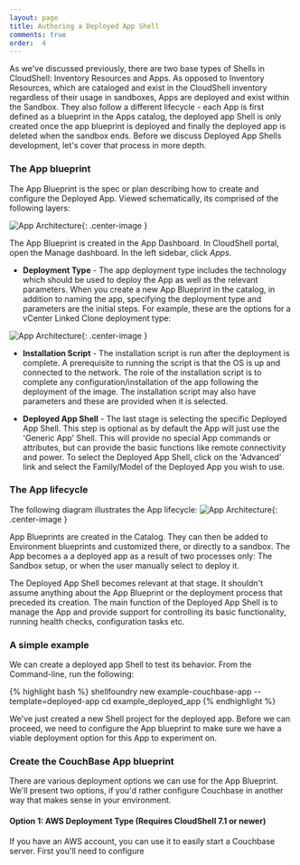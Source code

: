 ```yaml
---
layout: page
title: Authoring a Deployed App Shell
comments: true
order:  4
---
```


As we've discussed previously, there are two base types of Shells in CloudShell: Inventory Resources and Apps.
As opposed to Inventory Resources, which are cataloged and exist in the CloudShell inventory regardless of their
usage in sandboxes, Apps are deployed and exist within the Sandbox. They also follow a different lifecycle - each App is first
defined as a blueprint in the Apps catalog, the deployed app Shell is only created once the app blueprint is deployed and finally the deployed app is deleted when the sandbox ends. Before we discuss Deployed App Shells development, let's cover that process in more depth.

### The App blueprint

The App Blueprint is the spec or plan describing how to create and configure the Deployed App. Viewed schematically,
its comprised of the following layers:

![App Architecture]({{site.baseurl}}/assets/app_architecture.png){: .center-image }

The App Blueprint is created in the App Dashboard. In CloudShell portal, open the Manage dashboard. In the left sidebar, click _Apps_.

* **Deployment Type** - The app deployment type includes the technology which should be used to deploy the App as well as the relevant parameters. When you create a new App Blueprint in the catalog, in addition to naming the app, specifying the deployment type and parameters are the initial steps. For example, these are the options for a vCenter Linked Clone deployment type:

![App Architecture]({{site.baseurl}}/assets/deployment_type.png){: .center-image }

* **Installation Script** - The installation script is run after the deployment is complete. A prerequisite to running
the script is that the OS is up and connected to the network. The role of the installation script is to complete any
configuration/installation of the app following the deployment of the image. The installation script may also have parameters
and these are provided when it is selected.

* **Deployed App Shell** - The last stage is selecting the specific Deployed App Shell. This step is optional as by default the App will just use the 'Generic App' Shell. This will provide no special App commands or attributes, but can provide the basic functions like remote connectivity and power. To select the Deployed App Shell, click on the 'Advanced' link and select the Family/Model of the Deployed App you wish to use.

### The App lifecycle

The following diagram illustrates the App lifecycle:
![App Architecture]({{site.baseurl}}/assets/app_lifecycle.png){: .center-image }

App Blueprints are created in the Catalog. They can then be added to Environment blueprints and customized there, or directly to a sandbox. The App becomes a a deployed app as a result of two processes only: The Sandbox setup, or when the user manually select to deploy it.

The Deployed App Shell becomes relevant at that stage. It shouldn't assume anything about the App Blueprint or the deployment process that preceded its creation. The main function of the Deployed App Shell is to manage the App and provide support for controlling its basic functionality, running health checks, configuration tasks etc.

### A simple example

We can create a deployed app Shell to test its behavior.
From the Command-line, run the following:

{% highlight bash %}
shellfoundry new example-couchbase-app --template=deployed-app
cd example_deployed_app
{% endhighlight %}

We've just created a new Shell project for the deployed app. Before we can proceed, we need to configure the App blueprint
to make sure we have a viable deployment option for this App to experiment on.

### Create the CouchBase App blueprint

There are various deployment options we can use for the App Blueprint. We'll present two options, if you'd rather
configure Couchbase in another way that makes sense in your environment.

#### Option 1: AWS Deployment Type (Requires CloudShell 7.1 or newer)

If you have an AWS account, you can use it to easily start a Couchbase server.
First you'll need to configure
